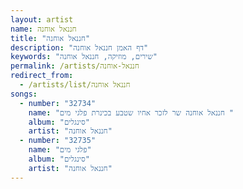 ```yaml
---
layout: artist
name: חננאל אוחנה
title: "חננאל אוחנה"
description: "דף האמן חננאל אוחנה"
keywords: "שירים, מוזיקה, חננאל אוחנה"
permalink: /artists/חננאל-אוחנה
redirect_from:
  - /artists/list/חננאל אוחנה
songs:
  - number: "32734"
    name: "חננאל אוחנה שר לזכר אחיו שטבע בכינרת פלגי מים "
    album: "סינגלים"
    artist: "חננאל אוחנה"
  - number: "32735"
    name: "פלגי מים"
    album: "סינגלים"
    artist: "חננאל אוחנה"
---
```

